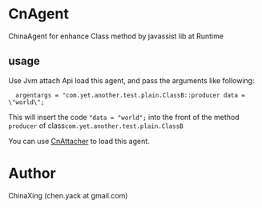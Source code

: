 CnAgent
=======

ChinaAgent for enhance Class method by javassist lib at Runtime


usage
-----

Use Jvm attach Api load this agent, and pass the arguments like following:

```
  argentargs = "com.yet.another.test.plain.ClassB::producer data = \"world\";
```
This will insert the code ``"data = "world";`` into the front of the method ``producer`` of class``com.yet.another.test.plain.ClassB``

You can use [CnAttacher](https://github.com/ChinaXing/CnJvmAttacher) to load this agent.


Author
======

ChinaXing (chen.yack at gmail.com)
